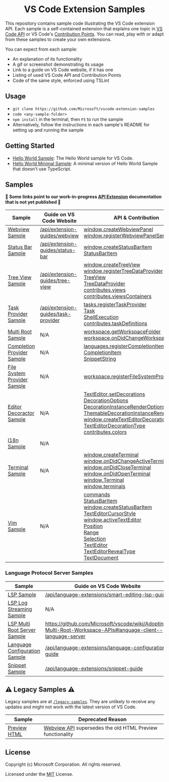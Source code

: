 <h1 align="center">
VS Code Extension Samples
</h1>

This repository contains sample code illustrating the VS Code extension API. Each sample is a self-contained extension that explains one topic in [VS Code API](https://code.visualstudio.com/docs/extensionAPI/vscode-api) or VS Code's [Contribution Points](https://code.visualstudio.com/docs/extensionAPI/extension-points). You can read, play with or adapt from these samples to create your own extensions.

You can expect from each sample:
- An explanation of its functionality
- A gif or screenshot demonstrating its usage
- Link to a guide on VS Code website, if it has one
- Listing of used VS Code API and Contribution Points
- Code of the same style, enforced using TSLint

## Usage

- `git clone https://github.com/Microsoft/vscode-extension-samples`
- `code <any-sample-folder>`
- `npm install` in the terminal, then `F5` to run the sample
- Alternatively, follow the instructions in each sample's README for setting up and running the sample

## Getting Started

- [Hello World Sample](helloworld-sample): The Hello World sample for VS Code.
- [Hello World Minimal Sample](helloworld-minimal-sample): A minimal version of Hello World Sample that doesn't use TypeScript.

## Samples

**:construction: Some links point to our work-in-progress [API Extension](https://vscode-ext-docs.azurewebsites.net/api) documentation that is not yet published :construction:**

<!-- SAMPLES_BEGIN -->
| Sample | Guide on VS Code Website | API & Contribution |
| ------ | ----- | --- |
| [Webview Sample](webview-sample) | [/api/extension-guides/webview](https://vscode-ext-docs.azurewebsites.net/api/extension-guides/webview) | [window.createWebviewPanel](https://vscode-ext-docs.azurewebsites.net/api/references/vscode-api#window.createWebviewPanel)<br>[window.registerWebviewPanelSerializer](https://vscode-ext-docs.azurewebsites.net/api/references/vscode-api#window.registerWebviewPanelSerializer) |
| [Status Bar Sample](statusbar-sample) | [/api/extension-guides/status-bar](https://vscode-ext-docs.azurewebsites.net/api/extension-guides/status-bar) | [window.createStatusBarItem](https://vscode-ext-docs.azurewebsites.net/api/references/vscode-api#window.createStatusBarItem)<br>[StatusBarItem](https://vscode-ext-docs.azurewebsites.net/api/references/vscode-api#StatusBarItem) |
| [Tree View Sample](tree-view-sample) | [/api/extension-guides/tree-view](https://vscode-ext-docs.azurewebsites.net/api/extension-guides/tree-view) | [window.createTreeView](https://vscode-ext-docs.azurewebsites.net/api/references/vscode-api#window.createTreeView)<br>[window.registerTreeDataProvider](https://vscode-ext-docs.azurewebsites.net/api/references/vscode-api#window.registerTreeDataProvider)<br>[TreeView](https://vscode-ext-docs.azurewebsites.net/api/references/vscode-api#TreeView)<br>[TreeDataProvider](https://vscode-ext-docs.azurewebsites.net/api/references/vscode-api#TreeDataProvider)<br>[contributes.views](https://vscode-ext-docs.azurewebsites.net/api/references/contribution-points#contributes.views)<br>[contributes.viewsContainers](https://vscode-ext-docs.azurewebsites.net/api/references/contribution-points#contributes.viewsContainers) |
| [Task Provider Sample](task-provider-sample) | [/api/extension-guides/task-provider](https://vscode-ext-docs.azurewebsites.net/api/extension-guides/task-provider) | [tasks.registerTaskProvider](https://vscode-ext-docs.azurewebsites.net/api/references/vscode-api#tasks.registerTaskProvider)<br>[Task](https://vscode-ext-docs.azurewebsites.net/api/references/vscode-api#Task)<br>[ShellExecution](https://vscode-ext-docs.azurewebsites.net/api/references/vscode-api#ShellExecution)<br>[contributes.taskDefinitions](https://vscode-ext-docs.azurewebsites.net/api/references/contribution-points#contributes.taskDefinitions) |
| [Multi Root Sample](basic-multi-root-sample) | N/A | [workspace.getWorkspaceFolder](https://vscode-ext-docs.azurewebsites.net/api/references/vscode-api#workspace.getWorkspaceFolder)<br>[workspace.onDidChangeWorkspaceFolders](https://vscode-ext-docs.azurewebsites.net/api/references/vscode-api#workspace.onDidChangeWorkspaceFolders) |
| [Completion Provider Sample](completions-sample) | N/A | [languages.registerCompletionItemProvider](https://vscode-ext-docs.azurewebsites.net/api/references/vscode-api#languages.registerCompletionItemProvider)<br>[CompletionItem](https://vscode-ext-docs.azurewebsites.net/api/references/vscode-api#CompletionItem)<br>[SnippetString](https://vscode-ext-docs.azurewebsites.net/api/references/vscode-api#SnippetString) |
| [File System Provider Sample](fsprovider-sample) | N/A | [workspace.registerFileSystemProvider](https://vscode-ext-docs.azurewebsites.net/api/references/vscode-api#workspace.registerFileSystemProvider) |
| [Editor Decoractor Sample](decorator-sample) | N/A | [TextEditor.setDecorations](https://vscode-ext-docs.azurewebsites.net/api/references/vscode-api#TextEditor.setDecorations)<br>[DecorationOptions](https://vscode-ext-docs.azurewebsites.net/api/references/vscode-api#DecorationOptions)<br>[DecorationInstanceRenderOptions](https://vscode-ext-docs.azurewebsites.net/api/references/vscode-api#DecorationInstanceRenderOptions)<br>[ThemableDecorationInstanceRenderOptions](https://vscode-ext-docs.azurewebsites.net/api/references/vscode-api#ThemableDecorationInstanceRenderOptions)<br>[window.createTextEditorDecorationType](https://vscode-ext-docs.azurewebsites.net/api/references/vscode-api#window.createTextEditorDecorationType)<br>[TextEditorDecorationType](https://vscode-ext-docs.azurewebsites.net/api/references/vscode-api#TextEditorDecorationType)<br>[contributes.colors](https://vscode-ext-docs.azurewebsites.net/api/references/contribution-points#contributes.colors) |
| [I18n Sample](i18n-sample) | N/A |  |
| [Terminal Sample](terminal-sample) | N/A | [window.createTerminal](https://vscode-ext-docs.azurewebsites.net/api/references/vscode-api#window.createTerminal)<br>[window.onDidChangeActiveTerminal](https://vscode-ext-docs.azurewebsites.net/api/references/vscode-api#window.onDidChangeActiveTerminal)<br>[window.onDidCloseTerminal](https://vscode-ext-docs.azurewebsites.net/api/references/vscode-api#window.onDidCloseTerminal)<br>[window.onDidOpenTerminal](https://vscode-ext-docs.azurewebsites.net/api/references/vscode-api#window.onDidOpenTerminal)<br>[window.Terminal](https://vscode-ext-docs.azurewebsites.net/api/references/vscode-api#window.Terminal)<br>[window.terminals](https://vscode-ext-docs.azurewebsites.net/api/references/vscode-api#window.terminals) |
| [Vim Sample](vim-sample) | N/A | [commands](https://vscode-ext-docs.azurewebsites.net/api/references/vscode-api#commands)<br>[StatusBarItem](https://vscode-ext-docs.azurewebsites.net/api/references/vscode-api#StatusBarItem)<br>[window.createStatusBarItem](https://vscode-ext-docs.azurewebsites.net/api/references/vscode-api#window.createStatusBarItem)<br>[TextEditorCursorStyle](https://vscode-ext-docs.azurewebsites.net/api/references/vscode-api#TextEditorCursorStyle)<br>[window.activeTextEditor](https://vscode-ext-docs.azurewebsites.net/api/references/vscode-api#window.activeTextEditor)<br>[Position](https://vscode-ext-docs.azurewebsites.net/api/references/vscode-api#Position)<br>[Range](https://vscode-ext-docs.azurewebsites.net/api/references/vscode-api#Range)<br>[Selection](https://vscode-ext-docs.azurewebsites.net/api/references/vscode-api#Selection)<br>[TextEditor](https://vscode-ext-docs.azurewebsites.net/api/references/vscode-api#TextEditor)<br>[TextEditorRevealType](https://vscode-ext-docs.azurewebsites.net/api/references/vscode-api#TextEditorRevealType)<br>[TextDocument](https://vscode-ext-docs.azurewebsites.net/api/references/vscode-api#TextDocument) |
<!-- SAMPLES_END -->

### Language Protocol Server Samples

<!-- LSP_SAMPLES_BEGIN -->
| Sample | Guide on VS Code Website | API & Contribution |
| ------ | ----- | --- |
| [LSP Sample](lsp-sample) | [/api/language-extensions/smart-editing-lsp-guide](https://vscode-ext-docs.azurewebsites.net/api/language-extensions/smart-editing-lsp-guide) |  |
| [LSP Log Streaming Sample](lsp-log-streaming-sample) | N/A |  |
| [LSP Multi Root Server Sample](lsp-multi-server-sample) | https://github.com/Microsoft/vscode/wiki/Adopting-Multi-Root-Workspace-APIs#language-client--language-server |  |
| [Language Configuration Sample](language-configuration-sample) | [/api/language-extensions/language-configuration-guide](https://vscode-ext-docs.azurewebsites.net/api/language-extensions/language-configuration-guide) | [contributes.languages](https://vscode-ext-docs.azurewebsites.net/api/references/contribution-points#contributes.languages) |
| [Snippet Sample](snippet-sample) | [/api/language-extensions/snippet-guide](https://vscode-ext-docs.azurewebsites.net/api/language-extensions/snippet-guide) | [contributes.snippets](https://vscode-ext-docs.azurewebsites.net/api/references/contribution-points#contributes.snippets) |
<!-- LSP_SAMPLES_END -->

## :warning: Legacy Samples :warning:

Legacy samples are at [`/legacy-samples`](/legacy-samples). They are unlikely to receive any updates and might not work with the latest version of VS Code.

| Sample | Deprecated Reason |
| ------ | ----------------- |
| [Preview HTML](/legacy-samples/previewhtml-sample/README.md) | [Webview API](/webview-sample/README.md) supersedes the old HTML Preview functionality |

## License

Copyright (c) Microsoft Corporation. All rights reserved.

Licensed under the [MIT](https://github.com/Microsoft/vscode-extension-samples/blob/ext-docs/LICENSE) License.
